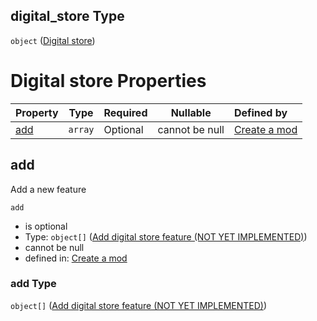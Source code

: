 ## digital_store Type

`object` ([Digital store](generic-properties-digital-store.md))

# Digital store Properties

| Property    | Type    | Required | Nullable       | Defined by                                                                                                                                                                |
| :---------- | ------- | -------- | -------------- | :------------------------------------------------------------------------------------------------------------------------------------------------------------------------ |
| [add](#add) | `array` | Optional | cannot be null | [Create a mod](generic-properties-digital-store-properties-add-digital-store.md "http&#x3A;//www.city-game-studio.com/mod.json#/properties/digital_store/properties/add") |

## add

Add a new feature


`add`

-   is optional
-   Type: `object[]` ([Add digital store feature (NOT YET IMPLEMENTED)](generic-properties-digital-store-properties-add-digital-store-add-digital-store-feature-not-yet-implemented.md))
-   cannot be null
-   defined in: [Create a mod](generic-properties-digital-store-properties-add-digital-store.md "http&#x3A;//www.city-game-studio.com/mod.json#/properties/digital_store/properties/add")

### add Type

`object[]` ([Add digital store feature (NOT YET IMPLEMENTED)](generic-properties-digital-store-properties-add-digital-store-add-digital-store-feature-not-yet-implemented.md))
